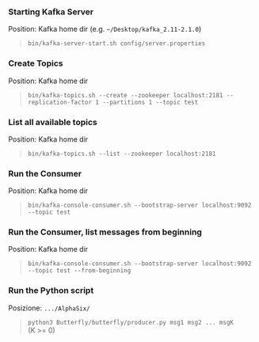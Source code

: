 ### Starting Kafka Server
Position: Kafka home dir (e.g. `~/Desktop/kafka_2.11-2.1.0`)
> `bin/kafka-server-start.sh config/server.properties`

### Create Topics
Position: Kafka home dir
> `bin/kafka-topics.sh --create --zookeeper localhost:2181 --replication-factor 1 --partitions 1 --topic test`

### List all available topics
Position: Kafka home dir
> `bin/kafka-topics.sh --list --zookeeper localhost:2181`

### Run the Consumer
Position: Kafka home dir
> `bin/kafka-console-consumer.sh --bootstrap-server localhost:9092 --topic test`  

### Run the Consumer, list messages from beginning
Position: Kafka home dir
> `bin/kafka-console-consumer.sh --bootstrap-server localhost:9092 --topic test --from-beginning`  

### Run the Python script
Posizione: `.../AlphaSix/`
> `python3 Butterfly/butterfly/producer.py msg1 msg2 ... msgK`  
(K >= 0)
